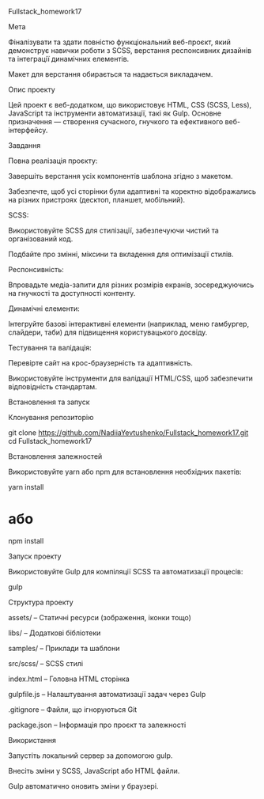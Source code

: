 Fullstack_homework17

Мета

Фіналізувати та здати повністю функціональний веб-проєкт, який демонструє навички роботи з SCSS, верстання респонсивних дизайнів та інтеграції динамічних елементів.

Макет для верстання обирається та надається викладачем.

Опис проекту

Цей проект є веб-додатком, що використовує HTML, CSS (SCSS, Less), JavaScript та інструменти автоматизації, такі як Gulp. Основне призначення — створення сучасного, гнучкого та ефективного веб-інтерфейсу.

Завдання

Повна реалізація проєкту:

Завершіть верстання усіх компонентів шаблона згідно з макетом.

Забезпечте, щоб усі сторінки були адаптивні та коректно відображались на різних пристроях (десктоп, планшет, мобільний).

SCSS:

Використовуйте SCSS для стилізації, забезпечуючи чистий та організований код.

Подбайте про змінні, міксини та вкладення для оптимізації стилів.

Респонсивність:

Впровадьте медіа-запити для різних розмірів екранів, зосереджуючись на гнучкості та доступності контенту.

Динамічні елементи:

Інтегруйте базові інтерактивні елементи (наприклад, меню гамбургер, слайдери, таби) для підвищення користувацького досвіду.

Тестування та валідація:

Перевірте сайт на крос-браузерність та адаптивність.

Використовуйте інструменти для валідації HTML/CSS, щоб забезпечити відповідність стандартам.

Встановлення та запуск

Клонування репозиторію

git clone https://github.com/NadiiaYevtushenko/Fullstack_homework17.git
cd Fullstack_homework17

Встановлення залежностей

Використовуйте yarn або npm для встановлення необхідних пакетів:

yarn install

# або

npm install

Запуск проекту

Використовуйте Gulp для компіляції SCSS та автоматизації процесів:

gulp

Структура проекту

assets/ – Статичні ресурси (зображення, іконки тощо)

libs/ – Додаткові бібліотеки

samples/ – Приклади та шаблони

src/scss/ – SCSS стилі

index.html – Головна HTML сторінка

gulpfile.js – Налаштування автоматизації задач через Gulp

.gitignore – Файли, що ігноруються Git

package.json – Інформація про проєкт та залежності

Використання

Запустіть локальний сервер за допомогою gulp.

Внесіть зміни у SCSS, JavaScript або HTML файли.

Gulp автоматично оновить зміни у браузері.

